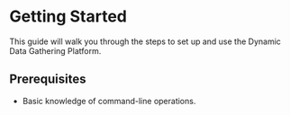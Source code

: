 # Getting Started

This guide will walk you through the steps to set up and use the Dynamic Data Gathering Platform.

## Prerequisites
- Basic knowledge of command-line operations.